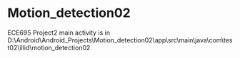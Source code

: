 # Motion_detection02
ECE695 Project2
main activity is in D:\Android\Android_Projects\Motion_detection02\app\src\main\java\com\test02\illid\motion_detection02
